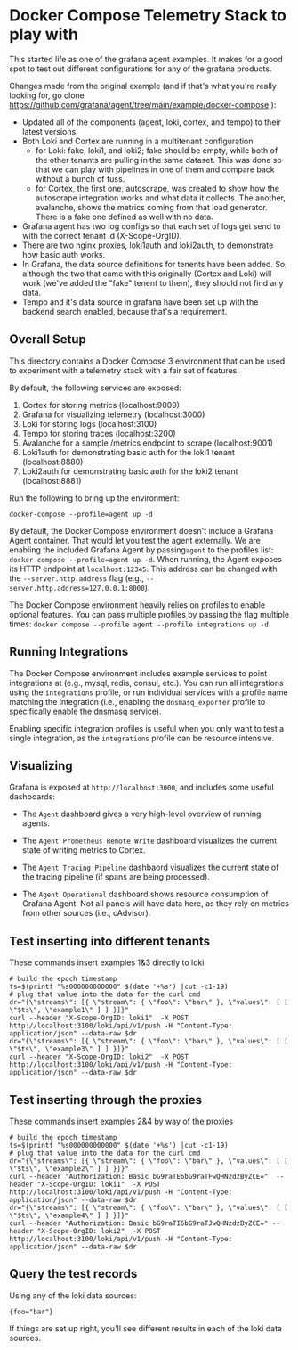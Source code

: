 # Docker Compose Telemetry Stack to play with

This started life as one of the grafana agent examples.  It makes for a good spot to test out different configurations for any of the grafana products.

Changes made from the original example (and if that's what you're really looking for, go clone https://github.com/grafana/agent/tree/main/example/docker-compose ):
   * Updated all of the components (agent, loki, cortex, and tempo) to their latest versions.
   * Both Loki and Cortex are running in a multitenant configuration
     * for Loki: fake, loki1, and loki2; fake should be empty, while both of the other tenants are pulling in the same dataset.  This was done so that we can play with pipelines in one of them and compare back without a bunch of fuss.
     * for Cortex, the first one, autoscrape, was created to show how the autoscrape integration works and what data it collects.  The another, avalanche, shows the metrics coming from that load generator.  There is a fake one defined as well with no data.
   * Grafana agent has two log configs so that each set of logs get send to with the correct tenant id (X-Scope-OrgID).
   * There are two nginx proxies, loki1auth and loki2auth, to demonstrate how basic auth works.
   * In Grafana, the data source definitions for tenents have been added. So, although the two that came with this originally (Cortex and Loki) will work (we've added the "fake" tenent to them), they should not find any data.
   * Tempo and it's data source in grafana have been set up with the backend search enabled, because that's a requirement.

## Overall Setup

This directory contains a Docker Compose 3 environment that can be used to experiment with a telemetry stack with a fair set of features.

By default, the following services are exposed:

1. Cortex for storing metrics (localhost:9009)
2. Grafana for visualizing telemetry (localhost:3000)
3. Loki for storing logs (localhost:3100)
4. Tempo for storing traces (localhost:3200)
5. Avalanche for a sample /metrics endpoint to scrape (localhost:9001)
6. Loki1auth for demonstrating basic auth for the loki1 tenant (localhost:8880)
7. Loki2auth for demonstrating basic auth for the loki2 tenant (localhost:8881)

Run the following to bring up the environment:

```
docker-compose --profile=agent up -d
```

By default, the Docker Compose environment doesn't include a Grafana Agent
container. That would let you test the agent externally. We are enabling the included Grafana Agent by passing`agent` to the profiles list: `docker compose --profile=agent up -d`. When running, the Agent exposes its HTTP endpoint at `localhost:12345`. This address can be changed with the `--server.http.address` flag (e.g.,
`--server.http.address=127.0.0.1:8000`).

The Docker Compose environment heavily relies on profiles to enable optional
features. You can pass multiple profiles by passing the flag multiple times:
`docker compose --profile agent --profile integrations up -d`.

## Running Integrations

The Docker Compose environment includes example services to point integrations
at (e.g., mysql, redis, consul, etc.). You can run all integrations using the
`integrations` profile, or run individual services with a profile name matching
the integration (i.e., enabling the `dnsmasq_exporter` profile to specifically
enable the dnsmasq service).

Enabling specific integration profiles is useful when you only want to test a
single integration, as the `integrations` profile can be resource intensive.

## Visualizing

Grafana is exposed at `http://localhost:3000`, and includes some useful
dashboards:

* The `Agent` dashboard gives a very high-level overview of running agents.

* The `Agent Prometheus Remote Write` dashboard visualizes the current state of
  writing metrics to Cortex.

* The `Agent Tracing Pipeline` dashbaord visualizes the current state of the
  tracing pipeline (if spans are being processed).

* The `Agent Operational` dashboard shows resource consumption of Grafana
  Agent. Not all panels will have data here, as they rely on metrics from other
  sources (i.e., cAdvisor).


## Test inserting into different tenants
These commands insert examples 1&3 directly to loki
```
# build the epoch timestamp
ts=$(printf "%s000000000000" $(date '+%s') |cut -c1-19)
# plug that value into the data for the curl cmd
dr="{\"streams\": [{ \"stream\": { \"foo\": \"bar\" }, \"values\": [ [ \"$ts\", \"example1\" ] ] }]}"
curl --header "X-Scope-OrgID: loki1"  -X POST http://localhost:3100/loki/api/v1/push -H "Content-Type: application/json" --data-raw $dr
dr="{\"streams\": [{ \"stream\": { \"foo\": \"bar\" }, \"values\": [ [ \"$ts\", \"example3\" ] ] }]}"
curl --header "X-Scope-OrgID: loki2"  -X POST http://localhost:3100/loki/api/v1/push -H "Content-Type: application/json" --data-raw $dr
```
## Test inserting through the proxies
These commands insert examples 2&4 by way of the proxies
```
# build the epoch timestamp
ts=$(printf "%s000000000000" $(date '+%s') |cut -c1-19)
# plug that value into the data for the curl cmd
dr="{\"streams\": [{ \"stream\": { \"foo\": \"bar\" }, \"values\": [ [ \"$ts\", \"example2\" ] ] }]}"
curl --header "Authorization: Basic bG9raTE6bG9raTFwQHNzdzByZCE="  --header "X-Scope-OrgID: loki1"  -X POST http://localhost:3100/loki/api/v1/push -H "Content-Type: application/json" --data-raw $dr
dr="{\"streams\": [{ \"stream\": { \"foo\": \"bar\" }, \"values\": [ [ \"$ts\", \"example4\" ] ] }]}"
curl --header "Authorization: Basic bG9raTI6bG9raTJwQHNzdzByZCE=" --header "X-Scope-OrgID: loki2"  -X POST http://localhost:3100/loki/api/v1/push -H "Content-Type: application/json" --data-raw $dr
```
## Query the test records
Using any of the loki data sources:
```
{foo="bar"}
```
If things are set up right, you'll see different results in each of the loki data sources.